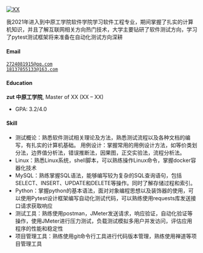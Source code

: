 [![XX](https://img.shields.io/badge/XX-github-blue?logo=github)](https://github.com/XX)

我2021年进入到中原工学院软件学院学习软件工程专业，期间掌握了扎实的计算机知识，并且了解互联网相关方向热门技术，大学主要钻研了软件测试方向，学习了pytest测试框架将来准备在自动化测试方向深耕
#### Email  
<code>2724081915@qq.com</code>  
<code>18137855133@163.com</code>

#### Education  
**zut 中原工学院**, Master of XX (XX – XX)  
- GPA: 3.2/4.0  

#### Skill
- 测试概论：熟悉软件测试相关理论及方法，熟悉测试流程以及各种文档的编写，有扎实的计算机基础。
用例设计：掌握常用的用例设计方法，如等价类划分法，边界值分析法，错误推断法，因果图，正交实验法，流程分析法。
- Linux：熟悉Linux系统，shell脚本，可以熟练操作Linux命令，掌握docker容器化技术 
- MySQL：熟练掌握SQL语法，能够编写较为复杂的SQL查询语句，包括SELECT、INSERT、UPDATE和DELETE等操作。同时了解存储过程和索引。
- Python：掌握python的基本语法，面对对象编程思想以及装饰器的使用，可以使用Pytest设计框架编写自动化测试代码，可以熟练使用requests库发送接口请求获取响应
- 测试工具：熟练使用postman，JMeter发送请求，响应验证，自动化验证等操作，使用JMeter进行压力测试，负载测试模拟多用户并发访问，评估应用程序的性能和稳定性
- 项目管理工具：熟练使用git命令行工具进行代码版本管理，熟练使用禅道等项目管理工具


